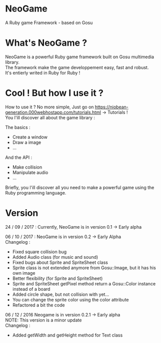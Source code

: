 # NeoGame
A Ruby game Framework - based on Gosu<br />

# What's NeoGame ?
NeoGame is a powerful Ruby game framework built on Gosu multimedia library. <br />
The framework make the game developpement easy, fast and robust. <br />
It's entierly writed in Ruby for Ruby ! <br />

# Cool ! But how I use it ?
How to use it ? No more simple, Just go on https://niobean-generation.000webhostapp.com/tutorials.html -> Tutorials ! <br />
You l'ill discover all about the game library : <br />

The basics :
- Create a window
- Draw a image
- ...

And the API :
- Make collision
- Manipulate audio
- ... 

Briefly, you l'ill discover all you need to make a powerful game using the Ruby programming language.

# Version
24 / 09 / 2017 :
Currently, NeoGame is in version 0.1 -> Early alpha

06 / 10 / 2017 :
NeoGame is in version 0.2 -> Early Alpha<br />
Changelog :
- Fixed square collision bug
- Added Audio class (for music and sound)
- Fixed bugs about Sprite and SpriteSheet class
- Sprite class is not extended anymore from Gosu::Image, but it has his own image
- Better flexibility (for Sprite and SpriteSheet)
- Sprite and SpriteSheet getPixel method return a Gosu::Color instance instead of a board
- Added circle shape, but not collision with yet...
- You can change the sprite color using the color attribute
- Refactored a bit the code

06 / 12 / 2016
Neogame is in version 0.2.1 -> Early alpha<br />
NOTE: This version is a minor update<br />
Changelog :
- Added getWidth and getHeight method for Text class
